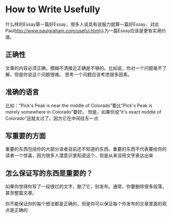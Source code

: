 # How to Write Usefully

什么样的Essay算一篇好Essay，很多人说具有说服力就算一篇好Essay，对此Paul<http://www.paulgraham.com/useful.html>认为一篇Essay应该是更有实用价值。

## 正确性

文章的内容必须正确，模糊不清接近正确是不够的。比如说，你对一个问题毫不了解，但是你说这个问题很难。 思考一个问题应该考虑很多因素。

## 准确的语言

比如：“Pick's Peak is near the middle of Colorado”要比“Pick's Peak is merely somewhere in Colorado”要好。 但是，如果你说“it's exact middle of Colorado”这就太过了。因为它在中间往东一点

## 写重要的方面

重要的东西包括你的大部分读者目前还不知道的东西。重要的东西不代表要给你的读者一个惊喜，因为很多人潜意识里知道这个，但是从来没用文字表达出来

## 怎么保证写的东西是重要的？

如果你觉得你写了一段很烂的文字，删了它，别发布。通常，你要删除很多段落，甚至整篇文章。

你不能保证你的每个想法都是正确的，但是你可以保证每个你发布的文章里面的观点是正确的
